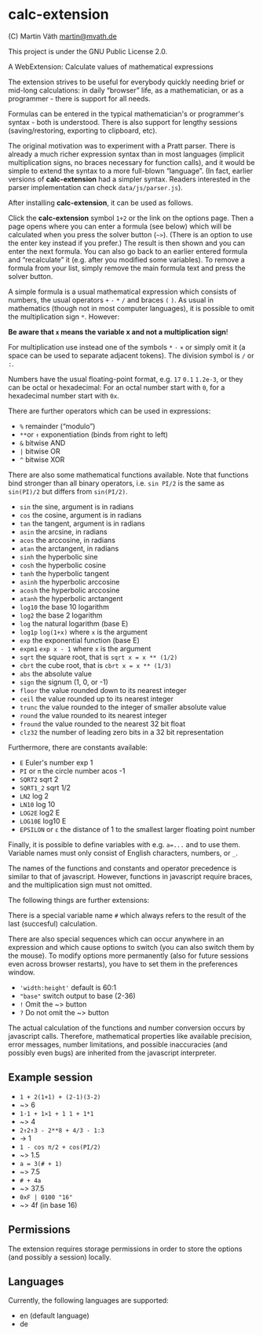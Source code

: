 # calc-extension

(C) Martin Väth <martin@mvath.de>

This project is under the GNU Public License 2.0.

A WebExtension: Calculate values of mathematical expressions

The extension strives to be useful for everybody quickly needing
brief or mid-long calculations: in daily “browser” life, as a
mathematician, or as a programmer - there is support for all needs.

Formulas can be entered in the typical mathematician's or
programmer's syntax - both is understood.
There is also support for lengthy sessions
(saving/restoring, exporting to clipboard, etc).

The original motivation was to experiment with a Pratt parser.
There is already a much richer expression syntax than in most languages
(implicit multiplication signs, no braces necessary for function calls),
and it would be simple to extend the syntax to a more full-blown “language”.
(In fact, earlier versions of __calc-extension__ had a simpler syntax.
Readers interested in the parser implementation can check `data/js/parser.js`).

After installing __calc-extension__, it can be used as follows.

Click the __calc-extension__ symbol `1+2` or the link on the options page.
Then a page opens where you can enter a formula (see below) which will be
calculated when you press the solver button (`~>`).
(There is an option to use the enter key instead if you prefer.)
The result is then shown and you can enter the next formula.
You can also go back to an earlier entered formula and “recalculate” it
(e.g. after you modified some variables).
To remove a formula from your list, simply remove the main formula text
and press the solver button.

A simple formula is a usual mathematical expression which consists of numbers,
the usual operators `+` `-` `*` `/` and braces `(` `)`.
As usual in mathematics (though not in most computer languages),
it is possible to omit the multiplication sign `*`.
However:

__Be aware that `x` means the variable x and not a multiplication sign__!

For multiplication use instead one of the symbols `*` `·` `×` or simply omit it
(a space can be used to separate adjacent tokens).
The division symbol is `/` or `:`.

Numbers have the usual floating-point format, e.g. `17`  `0.1` `1.2e-3`,
or they can be octal or hexadecimal: For an octal number start with `0`,
for a hexadecimal number start with `0x`.

There are further operators which can be used in expressions:

- `%` remainder (“modulo”)
- `**`or `↑` exponentiation (binds from right to left)
- `&` bitwise AND
- `|` bitwise OR
- `^` bitwise XOR

There are also some mathematical functions available.
Note that functions bind stronger than all binary operators, i.e.
`sin PI/2` is the same as `sin(PI)/2` but differs from `sin(PI/2)`.

- `sin` the sine, argument is in radians
- `cos` the cosine, argument is in radians
- `tan` the tangent, argument is in radians
- `asin` the arcsine, in radians
- `acos` the arccosine, in radians
- `atan` the arctangent, in radians
- `sinh` the hyperbolic sine
- `cosh` the hyperbolic cosine
- `tanh` the hyperbolic tangent
- `asinh` the hyperbolic arccosine
- `acosh` the hyperbolic arccosine
- `atanh` the hyperbolic arctangent
- `log10` the base 10 logarithm
- `log2` the base 2 logarithm
- `log` the natural logarithm (base E)
- `log1p` `log(1+x)` where `x` is the argument
- `exp` the exponential function (base E)
- `expm1` `exp x - 1` where `x` is the argument
- `sqrt` the square root, that is `sqrt x = x ** (1/2)`
- `cbrt` the cube root, that is `cbrt x = x ** (1/3)`
- `abs` the absolute value
- `sign` the signum (1, 0, or -1)
- `floor` the value rounded down to its nearest integer
- `ceil` the value rounded up to its nearest integer
- `trunc` the value rounded to the integer of smaller absolute value
- `round` the value rounded to its nearest integer
- `fround` the value rounded to the nearest 32 bit float
- `clz32` the number of leading zero bits in a 32 bit representation

Furthermore, there are constants available:

- `E` Euler's number exp 1
- `PI` or `π` the circle number acos -1
- `SQRT2` sqrt 2
- `SQRT1_2` sqrt 1/2
- `LN2` log 2
- `LN10` log 10
- `LOG2E` log2 E
- `LOG10E` log10 E
- `EPSILON` or `ε` the distance of 1 to the smallest larger floating point number

Finally, it is possible to define variables with e.g. `a=...` and to use them.
Variable names must only consist of English characters, numbers, or `_`.

The names of the functions and constants and operator precedence is similar to
that of javascript. However, functions in javascript require braces, and the
multiplication sign must not omitted.

The following things are further extensions:

There is a special variable name `#` which always refers to the result of
the last (succesful) calculation.

There are also special sequences which can occur anywhere in an expression
and which cause options to switch (you can also switch them by the mouse).
To modify options more permanently (also for future sessions even across
browser restarts), you have to set them in the preferences window.

- `'width:height'` default is 60:1
- `"base"` switch output to base (2-36)
- `!` Omit the ~> button
- `?` Do not omit the ~> button

The actual calculation of the functions and number conversion occurs
by javascript calls. Therefore, mathematical properties like available
precision, error messages, number limitations, and possible inaccuracies
(and possibly even bugs) are inherited from the javascript interpreter.

## Example session

- `1 + 2(1+1) + (2-1)(3-2)`
- ~> 6
- `1·1 + 1×1 + 1 1 + 1*1`
- ~> 4
- `2↑2↑3 - 2**8 + 4/3 - 1:3`
- -> 1
- `1 - cos π/2 + cos(PI/2)`
- ~> 1.5
- `a = 3(# + 1)`
- ~> 7.5
- `# + 4a`
- ~> 37.5
- `0xF | 0100 "16"`
- ~> 4f (in base 16)

## Permissions

The extension requires storage permissions in order to store the options
(and possibly a session) locally.

## Languages

Currently, the following languages are supported:

- en (default language)
- de
